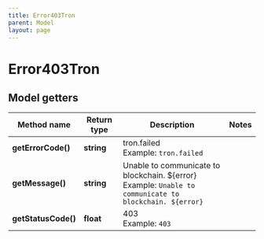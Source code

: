```yaml
---
title: Error403Tron
parent: Model
layout: page
---
```


# Error403Tron

## Model getters

Method name | Return type | Description | Notes
------------ | ------------- | ------------- | -------------
**getErrorCode()** | **string** | tron.failed <br>Example: `tron.failed` |
**getMessage()** | **string** | Unable to communicate to blockchain. ${error} <br>Example: `Unable to communicate to blockchain. ${error}` |
**getStatusCode()** | **float** | 403 <br>Example: `403` |

